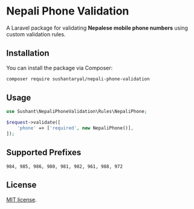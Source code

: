 # Nepali Phone Validation

A Laravel package for validating **Nepalese mobile phone numbers** using custom validation rules.

## Installation

You can install the package via Composer:

```bash
composer require sushantaryal/nepali-phone-validation
```

## Usage

```php
use Sushant\NepaliPhoneValidation\Rules\NepaliPhone;

$request->validate([
    'phone' => ['required', new NepaliPhone()],
]);
```

## Supported Prefixes

```
984, 985, 986, 980, 981, 982, 961, 988, 972
```

## License

[MIT license](LICENSE.md).
